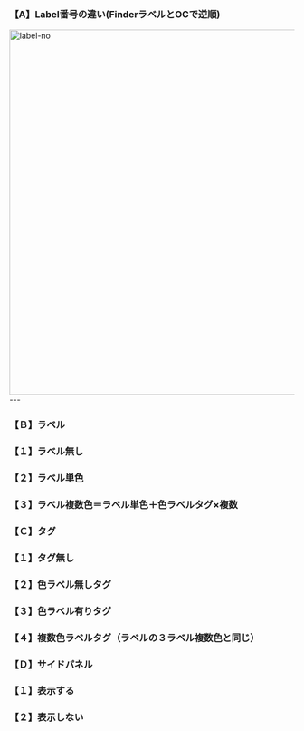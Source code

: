 ### 【A】Label番号の違い(FinderラベルとOCで逆順)  
<img width="644" alt="label-no" src="https://github.com/force4u/AppleScript/assets/11995768/7a853ca3-d34c-4a7f-8f35-4355f11353e5">  
---  

### 【Ｂ】ラベル  
### 【１】ラベル無し  
### 【２】ラベル単色  
### 【３】ラベル複数色＝ラベル単色＋色ラベルタグ×複数  
  
### 【Ｃ】タグ  
### 【１】タグ無し  
### 【２】色ラベル無しタグ  
### 【３】色ラベル有りタグ  
### 【４】複数色ラベルタグ（ラベルの３ラベル複数色と同じ）  
  
### 【Ｄ】サイドパネル  
### 【１】表示する  
### 【２】表示しない  



